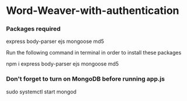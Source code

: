 # Word-Weaver-with-authentication

### Packages required
express
body-parser
ejs
mongoose
md5

Run the following command in terminal in order to install these packages

npm i express body-parser ejs mongoose md5

### Don't forget to turn on MongoDB before running app.js
sudo systemctl start mongod
